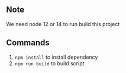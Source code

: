 ## Note

We need node 12 or 14 to run build this project

## Commands

1. `npm install` to install dependency
2. `npm run build` to build script